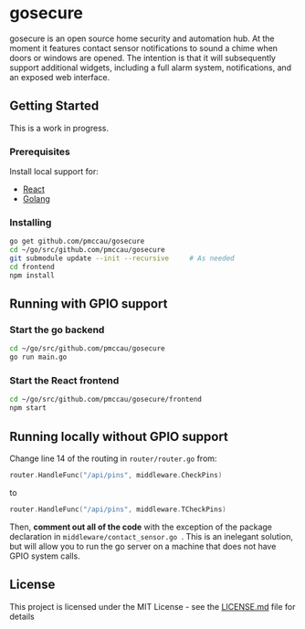 # gosecure

gosecure is an open source home security and automation hub. At the moment it features contact sensor notifications
 to sound a chime when doors or windows are opened. The intention is that it will subsequently support additional
  widgets, including a full alarm system, notifications, and an exposed web interface.

## Getting Started

This is a work in progress.

### Prerequisites

Install local support for:

* [React](https://reactjs.org/docs/getting-started.html)
* [Golang](https://golang.org/doc/install)

### Installing

```bash
go get github.com/pmccau/gosecure
cd ~/go/src/github.com/pmccau/gosecure
git submodule update --init --recursive     # As needed
cd frontend
npm install
```

## Running with GPIO support

### Start the go backend
```bash
cd ~/go/src/github.com/pmccau/gosecure
go run main.go
```

### Start the React frontend
```bash
cd ~/go/src/github.com/pmccau/gosecure/frontend
npm start
```

## Running locally without GPIO support

Change line 14 of the routing in `router/router.go` from:
```go
router.HandleFunc("/api/pins", middleware.CheckPins)
```

to

```go
router.HandleFunc("/api/pins", middleware.TCheckPins)
```

Then, **comment out all of the code** with the exception of the package declaration in `middleware/contact_sensor.go
`. This is an inelegant solution, but will allow you to run the go server on a machine that does not have GPIO system
 calls.

## License

This project is licensed under the MIT License - see the [LICENSE.md](LICENSE.md) file for details
